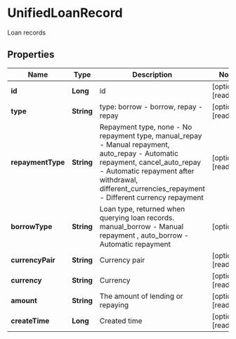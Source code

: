 
# UnifiedLoanRecord

Loan records

## Properties

Name | Type | Description | Notes
------------ | ------------- | ------------- | -------------
**id** | **Long** | id |  [optional] [readonly]
**type** | **String** | type: borrow - borrow, repay - repay |  [optional] [readonly]
**repaymentType** | **String** | Repayment type, none - No repayment type, manual_repay - Manual repayment, auto_repay - Automatic repayment, cancel_auto_repay - Automatic repayment after withdrawal, different_currencies_repayment - Different currency repayment |  [optional] [readonly]
**borrowType** | **String** | Loan type, returned when querying loan records. manual_borrow - Manual repayment , auto_borrow - Automatic repayment |  [optional]
**currencyPair** | **String** | Currency pair |  [optional] [readonly]
**currency** | **String** | Currency |  [optional] [readonly]
**amount** | **String** | The amount of lending or repaying |  [optional] [readonly]
**createTime** | **Long** | Created time |  [optional] [readonly]

